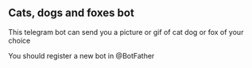 ## Cats, dogs and foxes bot
This telegram bot can send you a picture or gif of cat dog or fox of your choice

You should register a new bot in @BotFather
